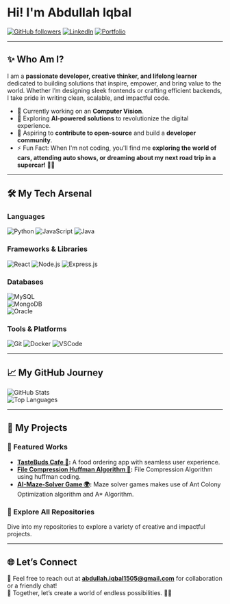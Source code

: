 # Hi! I'm Abdullah Iqbal   
[![GitHub followers](https://img.shields.io/github/followers/AbdullahIqbal26904?style=social)](https://github.com/AbdullahIqbal26904)
[![LinkedIn](https://img.shields.io/badge/LinkedIn-Connect-blue?style=flat&logo=linkedin)](www.linkedin.com/in/abdullah-iqbal-399613346)
[![Portfolio](https://img.shields.io/badge/Portfolio-Visit-black?style=flat&logo=firefox)](https://abdullahiqbal-portfolio.com)

---

## ✨ Who Am I?
I am a **passionate developer, creative thinker, and lifelong learner** dedicated to building solutions that inspire, empower, and bring value to the world. Whether I’m designing sleek frontends or crafting efficient backends, I take pride in writing clean, scalable, and impactful code.  

- 🔭 Currently working on an **Computer Vision**.  
- 🌱 Exploring **AI-powered solutions** to revolutionize the digital experience.  
- 🎯 Aspiring to **contribute to open-source** and build a **developer community**.  
- ⚡ Fun Fact: When I'm not coding, you'll find me **exploring the world of cars, attending auto shows, or dreaming about my next road trip in a supercar! 🚗💨**

---

## 🛠️ My Tech Arsenal  
### **Languages**  
![Python](https://img.shields.io/badge/Python-3776AB?style=for-the-badge&logo=python&logoColor=white)
![JavaScript](https://img.shields.io/badge/JavaScript-F7DF1E?style=for-the-badge&logo=javascript&logoColor=black)
![Java](https://img.shields.io/badge/Java-007396?style=for-the-badge&logo=java&logoColor=white)

### **Frameworks & Libraries**  
![React](https://img.shields.io/badge/React-20232A?style=for-the-badge&logo=react&logoColor=61DAFB)
![Node.js](https://img.shields.io/badge/Node.js-339933?style=for-the-badge&logo=nodedotjs&logoColor=white)
![Express.js](https://img.shields.io/badge/Express.js-404D59?style=for-the-badge)

### **Databases**  
![MySQL](https://img.shields.io/badge/MySQL-4479A1?style=for-the-badge&logo=mysql&logoColor=white)  
![MongoDB](https://img.shields.io/badge/MongoDB-4EA94B?style=for-the-badge&logo=mongodb&logoColor=white)  
![Oracle](https://img.shields.io/badge/Oracle-F80000?style=for-the-badge&logo=oracle&logoColor=white)

### **Tools & Platforms**  
![Git](https://img.shields.io/badge/Git-F05032?style=for-the-badge&logo=git&logoColor=white)
![Docker](https://img.shields.io/badge/Docker-2496ED?style=for-the-badge&logo=docker&logoColor=white)
![VSCode](https://img.shields.io/badge/VS%20Code-007ACC?style=for-the-badge&logo=visualstudiocode&logoColor=white)

---

## 📈 My GitHub Journey  
![GitHub Stats](https://github-readme-stats.vercel.app/api?username=AbdullahIqbal26904&show_icons=true&theme=radical)  
![Top Languages](https://github-readme-stats.vercel.app/api/top-langs/?username=AbdullahIqbal26904&layout=compact&theme=radical)

---

## 🚀 My Projects
### 🌟 Featured Works  
- **[TasteBuds Cafe 🍕](https://github.com/AbdullahIqbal26904/DBMSFoodOrdering):** A food ordering app with seamless user experience.  
- **[File Compression Huffman Algorithm 🤖](https://github.com/AbdullahIqbal26904/DataStructure-Project-Huffman-coding):** File Compression Algorithm using huffman coding.
- **[AI-Maze-Solver Game 🌍](https://github.com/AbdullahIqbal26904/Maze-Solver-Using-Aco-A-):** Maze solver games makes use of Ant Colony Optimization algorithm and A* Algorithm.

### 🔗 Explore All Repositories  
Dive into my repositories to explore a variety of creative and impactful projects.

---

## 🌐 Let’s Connect  
💌 Feel free to reach out at **[abdullah.iqbal1505@gmail.com](mailto:abdullah.iqbal1505@gmail.com)** for collaboration or a friendly chat!  
🌟 Together, let’s create a world of endless possibilities. 🚀✨
